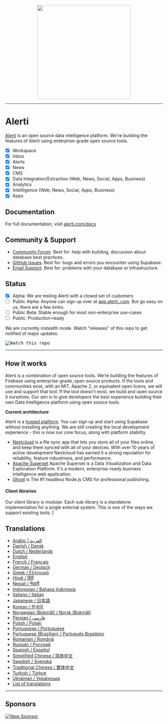 <p align="center">
<img width="300" src="https://github.com/getalerti/alerti.com/blob/main/alerti.svg"/>
</p>

---

# Alerti

[Alerti](https://alerti.com) is an open source data intelligence platform. We're building the features of Alerti using enterprise-grade open source tools.

- [x] Workspace
- [x] Inbox
- [x] Alerts
- [x] News
- [x] CMS
- [x] Data Integration/Extraction  (Web, News, Social, Apps, Business)
- [x] Analytics
- [x] Intelliigence  (Web, News, Social, Apps, Business)
- [x] Apps

## Documentation

For full documentation, visit [alerti.com/docs](https://alerti.com)

## Community & Support

- [Community Forum](https://github.com/alerti/alerti/discussions). Best for: help with building, discussion about database best practices.
- [GitHub Issues](https://github.com/alerti/alerti/issues). Best for: bugs and errors you encounter using Supabase.
- [Email Support](https://alerti.com/docs/support#business-support). Best for: problems with your database or infrastructure.

## Status

- [x] Alpha: We are testing Alerti with a closed set of customers
- [ ] Public Alpha: Anyone can sign up over at [app.alerti..com](https://app.alerti.com). But go easy on us, there are a few kinks.
- [ ] Public Beta: Stable enough for most non-enterprise use-cases
- [ ] Public: Production-ready

We are currently instealth mode. Watch "releases" of this repo to get notified of major updates.

<kbd><img src="https://gitcdn.link/repo/getalerti/alerti/master/web/static/watch-repo.gif" alt="Watch this repo"/></kbd>

---

## How it works

Alerti is a combination of open source tools. We’re building the features of Firebase using enterprise-grade, open source products. If the tools and communities exist, with an MIT, Apache 2, or equivalent open licens, we will use and support that tool. If the tool doesn't exist, we build and open source it ourselves. Our aim is to give developers the best experience building their own Data Intelligence platform using open source tools.

**Current architecture**

Alerti is a [hosted platform](https://app.alerti.com). You can sign up and start using Supabase without installing anything. We are still creating the local development experience - this is now our core focus, along with platform stability.

- [Nextcloud](https://github.com/nextcloud) is a file sync app that lets you store all of your files online, and keep them synced with all of your devices. With over 10 years of active development Nextcloud has earned it a strong reputation for reliability, feature robustness, and performance.
- [Apache Superset](https://github.com/apache/superset) Apache Superset is a Data Visualization and Data Exploration Platform. It's a modern, enterprise-ready business intelligence web application.
- [Ghost](https://github.com/TryGhost/Ghost) is The #1 headless Node.js CMS for professional publishing.


#### Client libraries

Our client library is modular. Each sub-library is a standalone implementation for a single external system. This is one of the ways we support existing tools.
                                                                                             |

## Translations

- [Arabic | العربية](/i18n/README.ar.md)
- [Danish / Dansk](/i18n/README.da.md)
- [Dutch / Nederlands](/i18n/README.nl.md)
- [English](https://github.com/supabase/supabase)
- [French / Français](/i18n/README.fr.md)
- [German / Deutsch](/i18n/README.de.md)
- [Greek / Ελληνικά](/i18n/README.gr.md)
- [Hindi / हिंदी](/i18n/README.hi.md)
- [Nepali / नेपाली](/i18n/README.ne.md)
- [Indonesian / Bahasa Indonesia](/i18n/README.id.md)
- [Italiano / Italian](/i18n/README.it.md)
- [Japanese / 日本語](/i18n/README.jp.md)
- [Korean / 한국어](/i18n/README.ko.md)
- [Norwegian (Bokmål) / Norsk (Bokmål)](/i18n/README.nb-no.md)
- [Persian / فارسی](/i18n/README.fa.md)
- [Polish / Polski](/i18n/README.pl.md)
- [Portuguese / Portuguese](/i18n/README.pt.md)
- [Portuguese (Brazilian) / Português Brasileiro](/i18n/README.pt-br.md)
- [Romanian / Română](/i18n/README.ro.md)
- [Russian / Pусский](/i18n/README.ru.md)
- [Spanish / Español](/i18n/README.es.md)
- [Simplified Chinese / 简体中文](/i18n/README.zh-cn.md)
- [Swedish / Svenska](/i18n/README.sv.md)
- [Traditional Chinese / 繁体中文](/i18n/README.zh-tw.md)
- [Turkish / Türkçe](/i18n/README.tr.md)
- [Ukrainian / Українська](/i18n/README.uk.md)
- [List of translations](/i18n/languages.md) <!--- Keep only this -->

---

## Sponsors

[![New Sponsor](https://user-images.githubusercontent.com/10214025/90518111-e74bbb00-e198-11ea-8f88-c9e3c1aa4b5b.png)](https://github.com/sponsors/alerti)
